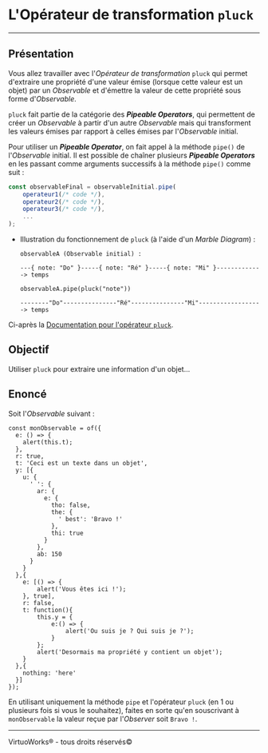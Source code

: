 # L'Opérateur de transformation `pluck`

---

## Présentation

Vous allez travailler avec l'*Opérateur de transformation* `pluck` qui permet d'extraire une propriété d'une valeur émise (lorsque cette valeur est un objet) par un *Observable* et d'émettre la valeur de cette propriété sous forme d'*Observable*.

`pluck` fait partie de la catégorie des __*Pipeable Operators*__, qui permettent de
créer un *Observable* à partir d'un autre *Observable* mais qui transforment
les valeurs émises par rapport à celles émises par l'*Observable* initial.

Pour utiliser un __*Pipeable Operator*__, on fait appel à la méthode `pipe()` de l'*Observable* initial. Il est possible de chaîner plusieurs __*Pipeable Operators*__ en les passant comme arguments successifs à la méthode `pipe()` comme suit :

```js
const observableFinal = observableInitial.pipe(
    operateur1(/* code */),
    operateur2(/* code */),
    operateur3(/* code */),
    ...
);
```

* Illustration du fonctionnement de `pluck` (à l'aide d'un *Marble Diagram*) :

    ```
    observableA (Observable initial) :

    ---{ note: "Do" }-----{ note: "Ré" }-----{ note: "Mi" }-------------> temps

    observableA.pipe(pluck("note"))

    --------"Do"---------------"Ré"---------------"Mi"------------------> temps
    ```

Ci-après la [Documentation pour l'opérateur `pluck`](https://rxjs-dev.firebaseapp.com/api/operators/pluck).

## Objectif

Utiliser `pluck` pour extraire une information d'un objet...

## Enoncé

Soit l'*Observable* suivant :

```
const monObservable = of({
  e: () => {
    alert(this.t);
  },
  r: true,
  t: 'Ceci est un texte dans un objet',
  y: [{
    u: {
      ' ': {
        ar: {
          e: {
            tho: false,
            the: {
              ' best': 'Bravo !'
            },
            thi: true
          }
        },
        ab: 150
      }
    }
  },{
    e: [() => {
        alert('Vous êtes ici !');
    }, true],
    r: false,
    t: function(){
        this.y = {
            e:() => {
                alert('Ou suis je ? Qui suis je ?');
            }
        };
        alert('Desormais ma propriété y contient un objet');
    }
  },{
    nothing: 'here'
  }]
});
```

En utilisant uniquement la méthode `pipe` et l'opérateur `pluck` (en 1 ou plusieurs
fois si vous le souhaitez), faites en sorte qu'en souscrivant à `monObservable`
la valeur reçue par l'*Observer* soit `Bravo !`.

---

VirtuoWorks® - tous droits réservés©